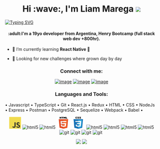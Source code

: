 <h1 align="center">Hi :wave:, I'm Liam Marega <img height="40" src="https://emoji.gg/assets/emoji/7333-parrotdance.gif"></h1>

[![Typing SVG](https://readme-typing-svg.herokuapp.com/?lines=First+line+of+text;Second+line+of+text)](https://git.io/typing-svg)

<h4 align="center">:adult:I'm a 19yo developer from Argentina, Henry Bootcamp (full stack web dev +800hr). </h4>

- :seedling: I’m currently learning **React Native 📱**

- :eyes: Looking for new challenges where grown day by day

<h3 align="center">Connect with me:</h3>
<div align="center">

[![image](https://img.shields.io/badge/LinkedIn-0077B5?style=for-the-badge&logo=linkedin&logoColor=white)](https://www.linkedin.com/in/liam-marega/)
[![image](https://img.shields.io/badge/Instagram-E4405F?style=for-the-badge&logo=instagram&logoColor=white)](https://www.instagram.com/liam_marega/)
[![image](https://img.shields.io/badge/Gmail-D14836?style=for-the-badge&logo=gmail&logoColor=white)](mailto:liammarega85@gmail.com)

  
</div>


<h3 align="center">Languages and Tools:</h3>

<p> • Javascript • TypeScript • Git • React.js • Redux • HTML • CSS • NodeJs • Express • Postman • PostgreSQL • Sequelize • Webpack • Babel • </p>

<div align="center"> 
    <img src="https://raw.githubusercontent.com/devicons/devicon/master/icons/javascript/javascript-original.svg" alt="javascript" width="40" height="40"/> 
    <img src="https://www.vectorlogo.zone/logos/typescriptlang/typescriptlang-icon.svg" alt="html5" width="40" height="40"/> 
    <img src="https://upload.wikimedia.org/wikipedia/commons/thumb/4/47/React.svg/512px-React.svg.png" alt="html5" width="45" height="40"/> 
    <img src="https://raw.githubusercontent.com/devicons/devicon/master/icons/html5/html5-original-wordmark.svg" alt="html5" width="45" height="40"/> 
    <img src="https://raw.githubusercontent.com/devicons/devicon/master/icons/css3/css3-original-wordmark.svg" alt="css3" width="45" height="40"/> 
    <img src="https://cdn.worldvectorlogo.com/logos/nodejs-icon.svg" alt="html5" width="40" height="40"/> 
    <img src="https://symbols.getvecta.com/stencil_79/88_expressjs-icon.daaf10a3ec.svg" alt="html5" width="40" height="40"/> 
    <img src="https://www.vectorlogo.zone/logos/mongodb/mongodb-ar21.svg" alt="html5" width="95" height="45"/> 
    <img src="https://www.vectorlogo.zone/logos/postgresql/postgresql-icon.svg" alt="html5" width="40" height="40"/> 
    <img src="https://www.vectorlogo.zone/logos/git-scm/git-scm-icon.svg" alt="git" width="40" height="40"/> 
  <img src="https://camo.githubusercontent.com/c795856c6306f78db65e0b2da98e216731ab0669e911c6fb05260bd546c70f41/68747470733a2f2f64333377756272666b69306c36382e636c6f756466726f6e742e6e65742f376131393763666534343534386363316133663538313135326166373061333035316531313637312f37386466382f696d672f626162656c2e737667" alt="git" width="40" height="40"/> 
    <img src="https://camo.githubusercontent.com/93b32389bf746009ca2370de7fe06c3b5146f4c99d99df65994f9ced0ba41685/68747470733a2f2f7777772e766563746f726c6f676f2e7a6f6e652f6c6f676f732f676574706f73746d616e2f676574706f73746d616e2d69636f6e2e737667" alt="git" width="40" height="40"/> 
  <img src="https://camo.githubusercontent.com/7e98cb6db3805ca16447adf245fd9b7d82372f4e7b4d7b8a71e9fbeba4a15d7f/68747470733a2f2f7374617469632d30302e69636f6e6475636b2e636f6d2f6173736574732e30302f66696c652d747970652d73657175656c697a652d69636f6e2d343433783531322d636b307a38316a332e706e67" alt="git" width="40" height="40"/> 
  <img  
  
</div>

<p align= "center">
  <img height= "150" src="https://github-readme-stats.vercel.app/api?username=LiamMarega&theme=react&show_icons=true&include_all_commits=true" />
  <img height= "150" src="https://github-readme-stats.vercel.app/api/top-langs/?username=LiamMarega&theme=react&layout=compact" />
</p>

